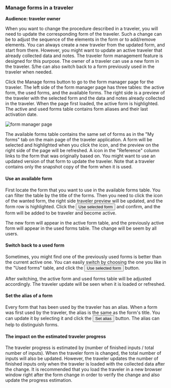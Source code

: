 ### Manage forms in a traveler

**Audience: traveler owner**

When you want to change the procedure described in a traveler, you will need to update the corresponding form of the traveler. Such a change can be to adjust the sequence of the elements in the form or to add/remove elements. You can always create a new traveler from the updated form, and start from there. However, you might want to update an active traveler that already collected data and notes. The traveler form management feature is designed for this purpose. The owner of a traveler can use a new form in the traveler. S/he can also switch back to a form previously used in the traveler when needed.

Click the <a id="manage" class="btn btn-primary">Manage forms</a> button to go to the form manager page for the traveler. The left side of the form manager page has three tables: the active form, the used forms, and the available forms. The right side is a preview of the traveler with the selected form and the data and notes already collected in the traveler. When the page first loaded, the active form is highlighted. The active and used forms table contains form aliases and their last activation date.

<img src="../images/form-manager.png" alt="form manager page">

The available forms table contains the same set of forms as in the "My forms" tab on the main page of the traveler application. A form will be selected and highlighted when you click the <a><i class="fa fa-eye fa-lg"></i></a> icon, and the preview on the right side of the page will be refreshed. A <a><i class="fa fa-edit fa-lg"></i></a> icon in the "Reference" column links to the form that was originally based on. You might want to use an updated version of that form to update the traveler. Note that a traveler contains only the snapshot copy of the form when it is used.

#### Use an available form

First locate the form that you want to use in the available forms table. You can filter the table by the title of the forms. Then you need to click the <a><i class="fa fa-eye fa-lg"></i></a> icon of the wanted form, the right side traveler preview will be updated, and the form row is highlighted. Click the <button id="use" class="btn btn-primary"><i class="fa fa-eject fa-lg"></i> <span>Use selected form</span></button> and confirm, and the form will be added to be traveler and become active.

The new form will appear in the active form table, and the previously active form will appear in the used forms table. The change will be seem by all users.

#### Switch back to a used form

Sometimes, you might find one of the previously used forms is better than the current active one. You can easily switch by choosing the one you like in the "Used forms" table, and click the <button id="use" class="btn btn-primary"><i class="fa fa-eject fa-lg"></i> <span>Use selected form</span></button> button.

After switching, the active form and used forms table will be adjusted accordingly. The traveler update will be seen when it is loaded or refreshed.

#### Set the alias of a form

Every form that has been used by the traveler has an alias. When a form was first used by the traveler, the alias is the same as the form's title. You can update it by selecting it and click the <button id="set-alias" class="btn btn-warning"><i class="fa fa-edit fa-lg"></i> <span>Set alias</span></button> button. The alias can help to distinguish forms.

#### The impact on the estimated traveler progress

The traveler progress is estimated by (number of finished inputs / total number of inputs). When the traveler form is changed, the total number of inputs will also be updated. However, the traveler updates the number of finished inputs only when the traveler is loaded with the collected data after the change. It is recommended that you load the traveler in a new browser window right after the form change in order to verify the change and also update the progress estimation.
